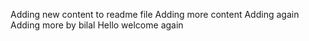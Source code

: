 Adding new content to readme file 
Adding more content
Adding again
Adding more by bilal
Hello welcome again
